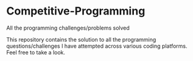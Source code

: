 # Competitive-Programming
All the programming challenges/problems solved

This repository contains the solution to all the programming questions/challenges I have attempted across various coding platforms. Feel free to take a look.
